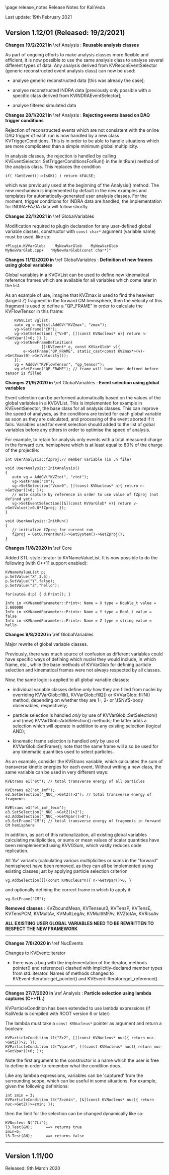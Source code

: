\page release_notes Release Notes for KaliVeda

Last update: 19th February 2021

## Version 1.12/01 (Released: 19/2/2021)

__Changes 19/2/2021 in__ \ref Analysis : __Reusable analysis classes__

As part of ongoing efforts to make analysis classes more flexible and efficient, it is now possible to use the same analysis class to analyse several different types of data.
Any analysis derived from KVReconEventSelector (generic reconstructed event analysis class) can now be used:
 
  * analyse generic reconstructed data [this was already the case];
  
  * analyse reconstructed INDRA data [previously only possible with a specific class derived from KVINDRAEventSelector];
  
  * analyse filtered simulated data
  
__Changes 28/1/2021 in__ \ref Analysis : __Rejecting events based on DAQ trigger conditions__

Rejection of reconstructed events which are not consistent with the online DAQ trigger of each run
is now handled by a new class KVTriggerConditions. This is in order to be able to handle situations which
are more complicated than a simple minimum global multiplicity.

In analysis classes, the rejection is handled by calling KVEventSelector::SetTriggerConditionsForRun() in the InitRun() method of the analysis class.
This replaces the condition

~~~{.cpp}
if( !GetEvent()->IsOK() ) return kFALSE;
~~~

which was previously used at the beginning of the Analysis() method. The new mechanism is implemented by
default in the new examples and templates for automatically-generated user analysis classes. For the moment, trigger conditions for INDRA data
are handled; the implementation for INDRA-FAZIA data will follow shortly.

__Changes 22/1/2021 in__ \ref GlobalVariables

Modification required to plugin declaration for any user-defined global variable classes,
constructor with `const char*` argument (variable name) must be used, like so:

~~~~{.cpp}
+Plugin.KVVarGlob:    MyNewVarGlob    MyNewVarGlob     MyNewVarGlob.cpp+   "MyNewVarGlob(const char*)"
~~~~

__Changes 11/12/2020 in__ \ref GlobalVariables : __Definition of new frames using global variables__

Global variables in a KVGVList can be used to define new kinematical reference frames which are available for
all variables which come later in the list.

As an example of use, imagine that KVZmax is used to find the heaviest (largest Z) fragment in the
forward CM hemisphere, then the velocity of this fragment is used to define a "QP_FRAME"
in order to calculate the KVFlowTensor in this frame:

~~~~{.cpp}
    KVGVList vglist;
    auto vg = vglist.AddGV("KVZmax", "zmax");
    vg->SetFrame("CM");
    vg->SetSelection( {"V>0", [](const KVNucleus* n){ return n->GetVpar()>0; }} );
    vg->SetNewFrameDefinition(
                [](KVEvent* e, const KVVarGlob* v){
        e->SetFrame("QP_FRAME", static_cast<const KVZmax*>(v)->GetZmax(0)->GetVelocity());
    });
    vg = AddGV("KVFlowTensor", "qp_tensor");
    vg->SetFrame("QP_FRAME"); // frame will have been defined before tensor is filled
~~~~

__Changes 21/9/2020 in__ \ref GlobalVariables : __Event selection using global variables__

Event selection can be performed automatically based on the values of the global variables in a KVGVList.
This is implemented for example in KVEventSelector, the base class for all analysis classes. This can
improve the speed of analyses, as the conditions are tested for each global variable as soon as they
are calculated, and processing of the event aborted if it fails. Variables used for event selection should
added to the list of gobal variables before any others in order to optimise the speed of analysis.

For example, to retain for analysis only events with a total measured charge in the forward c.m.
hemisphere which is at least equal to 80% of the charge of the projectile:

~~~~{.cpp}
int UserAnalysis::fZproj;// member variable (in .h file)

void UserAnalysis::InitAnalysis()
{
   auto vg = AddGV("KVZtot", "ztot");
   vg->SetFrame("cm");
   vg->SetSelection("Vcm>0", [](const KVNucleus* n){ return n->GetVpar()>0; });
   // note capture by reference in order to use value of fZproj (not defined yet)
   vg->SetEventSelection([&](const KVVarGlob* v){ return v->GetValue()>0.8*fZproj; });
}

void UserAnalysis::InitRun()
{
   // initialize fZproj for current run
   fZproj = GetCurrentRun()->GetSystem()->GetZproj();
}
~~~~

__Changes 11/8/2020 in__ \ref Core

Added STL-style iterator to KVNameValueList. It is now possible to do the following (with C++11 support enabled):
~~~~{.cpp}
KVNameValueList p;
p.SetValue("X",3.6);
p.SetValue("Y",false);
p.SetValue("Z","hello");

for(auto& d:p) { d.Print(); }

Info in <KVNamedParameter::Print>: Name = X type = Double_t value = 3.600000
Info in <KVNamedParameter::Print>: Name = Y type = Bool_t value = false
Info in <KVNamedParameter::Print>: Name = Z type = string value = hello
~~~~

__Changes 9/8/2020 in__ \ref GlobalVariables

Major rewrite of global variable classes.

Previously, there was much source of confusion as
different variables could have specific ways of defining which nuclei they would include,
in which frame, etc., while the base methods of KVVarGlob for defining particle selection
and kinematical frames were not always respected by all classes.

Now, the same logic is applied to all global variable classes:

  * individual variable classes define *only* how they are filled from nuclei
    by overriding KVVarGlob::fill(),
    KVVarGlob::fill2() or KVVarGlob::fillN() method, depending on whether they are 1-, 2- or
    \f$N\f$-body observables, respectively;

  * particle selection is handled *only* by use of
    KVVarGlob::SetSelection() and (new) KVVarGlob::AddSelection() methods; the latter
    adds a selection which will operate in addition to any existing selection (logical AND);

  * kinematic frame selection is handled *only* by use of KVVarGlob::SetFrame(); note that
  the same frame will also be used for any kinematic quantities used to select particles.

As an example, consider the KVEtrans variable, which calculates the sum of transverse kinetic
energies for each event. Without writing a new class, the same variable can be used
in very different ways:

~~~~~~{.cpp}
KVEtrans e1("et"); // total transverse energy of all particles

KVEtrans e2("et_imf");
e2.SetSelection("_NUC_->GetZ()>2"); // total transverse energy of fragments

KVEtrans e3("et_imf_fwcm");
e3.SetSelection("_NUC_->GetZ()>2");
e3.AddSelection("_NUC_->GetVpar()>0");
e3.SetFrame("CM"); // total transverse energy of fragments in forward CM hemisphere
~~~~~~

In addition, as part of this rationalization, all existing global variables calculating
multiplicities, or sums or mean values of scalar quantities have been reimplemented
using KVVGSum, which vastly reduces code replication.

All 'Av' variants (calculating various multiplicities or sums in the "forward" hemisphere)
have been removed, as they can all be implemented using existing classes just by applying
particle selection criterion
~~~~~{.cpp}
vg.AddSelection([](const KVNucleus*n){ n->GetVpar()>0; }
~~~~~
and optionally defining the correct frame in which to apply it:
~~~~~{.cpp}
vg.SetFrame("CM");
~~~~~

__Removed classes__ :   KVZboundMean, KVTenseur3, KVTensP, KVTensE, KVTensPCM, KVMultAv, KVMultLegAv,
KVMultIMFAv, KVZtotAv, KVRisoAv

__ALL EXISTING USER GLOBAL VARIABLES NEED TO BE REWRITTEN TO RESPECT THE NEW FRAMEWORK__
__________________________

__Changes 7/8/2020 in__ \ref NucEvents

Changes to KVEvent::Iterator
 + there was a bug with the implementation of the iterator, methods pointer() and reference() clashed with implicitly-declared
member types from std::iterator. Names of methods changed to KVEvent::Iterator::get_pointer() and KVEvent::Iterator::get_reference().

__________________________

__Changes 27/7/2020 in__ \ref Analysis : __Particle selection using lambda captures (C++11..)__

KVParticleCondition has been extended to use lambda expressions (if KaliVeda is compiled with ROOT
version 6 or later)

The lambda must take a `const KVNucleus*` pointer as argument and return a boolean:
~~~~~~{.cpp}
KVParticleCondition l1("Z>2", [](const KVNucleus* nuc){ return nuc->GetZ()>2; });
KVParticleCondition l2("Vpar>0", [](const KVNucleus* nuc){ return nuc->GetVpar()>0; });
~~~~~~
Note the first argument to the constructor is a name which the user is free to define
in order to remember what the condition does.

Like any lambda expressions, variables can be 'captured' from the surrounding scope, which
can be useful in some situations. For example, given the following definitions:
~~~~~~{.cpp}
int zmin = 3;
KVParticleCondition l3("Z>zmin", [&](const KVNucleus* nuc){ return nuc->GetZ()>=zmin; });
~~~~~~
then the limit for the selection can be changed dynamically like so:
~~~~~~{.cpp}
KVNucleus N("7Li");
l3.Test(&N);      ==> returns true
zmin=5;
l3.Test(&N);      ==> returns false
~~~~~~

___________________

## Version 1.11/00

Released: 9th March 2020 
